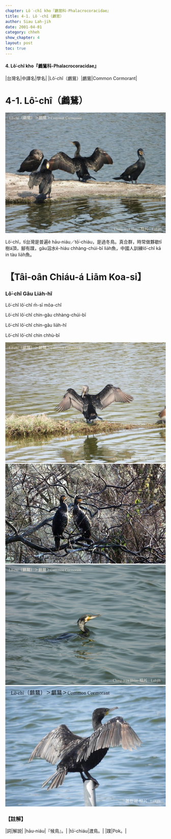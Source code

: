```yaml
---
chapter: Lô͘-chî kho『鸕鶿科-Phalacrocoracidae』
title: 4-1. Lô͘-chî（鸕鶿）
author: Siau Lah-jih
date: 2001-04-01
category: chheh
show_chapter: 4
layout: post
toc: true
---
```


#### 4. Lô͘-chî kho『鸕鶿科-Phalacrocoracidae』

|台灣名|中譯名|學名|
|Lô͘-chî（鸕鶿）|鸕鶿|Common Cormorant|


# 4-1. Lô͘-chî（鸕鶿）

![](../too5/04/4-1-1.鸕鶿.jpg)

Lô͘-chî，tī台灣是普遍ê hāu-niáu／tō͘-chiáu，是過冬鳥。真合群，時常做夥歇tī樹á頂，腳有蹼，gâu泅水ē-hiáu chhàng-chúi-bī lia̍h魚，中國人訓練lô͘-chî kā in tàu lia̍h魚。

# 【Tâi-oân Chiáu-á Liām Koa-si】

### **Lô͘-chî Gâu Lia̍h-hî**

Lô͘-chî lô͘-chî m̄-sī môa-chî

Lô͘-chî lô͘-chî chin-gâu chhàng-chúi-bī

Lô͘-chî lô͘-chî chin-gâu lia̍h-hî

Lô͘-chî lô͘-chî chin chhù-bī



![](../too5/04/4-1-2.鸕鶿.jpg)
![](../too5/04/4-1-3.鸕鶿.jpg)
![](../too5/04/4-1-4.鸕鶿.jpg)
![](../too5/04/4-1-5.鸕鶿.jpg)


### 【註解】

|詞|解說|
|hāu-niáu|『候鳥』。|
|tō͘-chiáu|渡鳥。|
|蹼|Pok。|

